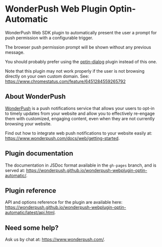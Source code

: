 WonderPush Web Plugin Optin-Automatic
=====================================

WonderPush Web SDK plugin to automatically present the user a prompt for push permission with a configurable trigger.

The browser push permission prompt will be shown without any previous message.

You should probably prefer using the [optin-dialog](https://github.com/wonderpush/wonderpush-webplugin-optin-dialog)
plugin instead of this one.

Note that this plugin may not work properly if the user is not browsing directly on your own custom domain.
See: https://www.chromestatus.com/feature/6451284559265792


About WonderPush
----------------

[WonderPush](https://www.wonderpush.com/) is a push notifications
service that allows your users to opt-in to timely updates from your
website and allow you to effectively re-engage them with customized,
engaging content, even when they are not currently browsing your
website.

Find out how to integrate web push notifications to your website
easily at: https://www.wonderpush.com/docs/web/getting-started.


Plugin documentation
--------------------

The documentation in JSDoc format available in the `gh-pages` branch,
and is served at:
https://wonderpush.github.io/wonderpush-webplugin-optin-automatic/.


Plugin reference
----------------

API and options reference for the plugin are available here:
https://wonderpush.github.io/wonderpush-webplugin-optin-automatic/latest/api.html.


Need some help?
---------------

Ask us by chat at: https://www.wonderpush.com/.
